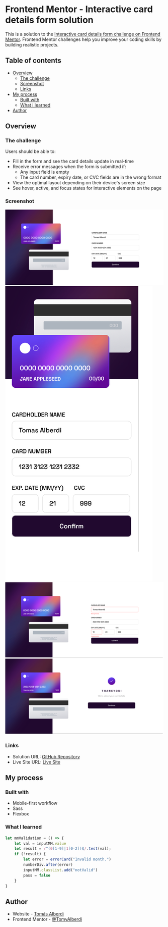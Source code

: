 # Frontend Mentor - Interactive card details form solution

This is a solution to the [Interactive card details form challenge on Frontend Mentor](https://www.frontendmentor.io/challenges/interactive-card-details-form-XpS8cKZDWw). Frontend Mentor challenges help you improve your coding skills by building realistic projects. 

## Table of contents

- [Overview](#overview)
  - [The challenge](#the-challenge)
  - [Screenshot](#screenshot)
  - [Links](#links)
- [My process](#my-process)
  - [Built with](#built-with)
  - [What i learned](#what-i-learned)
- [Author](#author)

## Overview

### The challenge

Users should be able to:

- Fill in the form and see the card details update in real-time
- Receive error messages when the form is submitted if:
  - Any input field is empty
  - The card number, expiry date, or CVC fields are in the wrong format
- View the optimal layout depending on their device's screen size
- See hover, active, and focus states for interactive elements on the page

### Screenshot

![Desktop](./screenshots/screenshot-desktop.png)
![Mobile](./screenshots/screenshot-mobile.png)
![Input Errors](./screenshots/screenshot-error.png)
![Complete State](./screenshots/screenshot-complete.png)

### Links

- Solution URL: [GitHub Repository](https://github.com/TomyAlberdi/Interactive-Card-Details-Form)
- Live Site URL: [Live Site](https://tomyalberdi.github.io/Interactive-Card-Details-Form/)

## My process

### Built with

- Mobile-first workflow
- Sass
- Flexbox

### What I learned

```js
let mmValidation = () => {
    let val = inputMM.value
    let result = /^(0[1-9]|1[0-2])$/.test(val);
    if (!result) {
        let error = errorCard("Invalid month.")
        numberDiv.after(error)
        inputMM.classList.add("notValid")
        pass = false
    }
}
```
## Author

- Website - [Tomás Alberdi](https://tomyalberdi.github.io/portfolio/)
- Frontend Mentor - [@TomyAlberdi](https://www.frontendmentor.io/profile/TomyAlberdi)